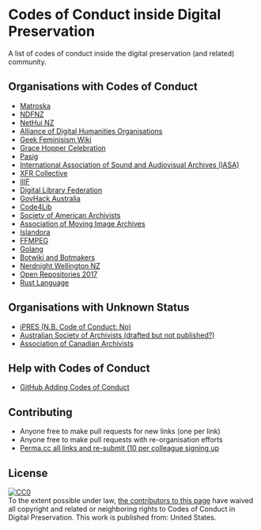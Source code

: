 # Codes of Conduct inside Digital Preservation

A list of codes of conduct inside the digital preservation (and related) community. 

## Organisations with Codes of Conduct

* [Matroska](https://github.com/Matroska-Org/matroska-specification/blob/master/CODE_OF_CONDUCT.md)
* [NDFNZ](http://www.ndf.org.nz/code-of-conduct/)
* [NetHui NZ](https://2017.nethui.nz/code-of-conduct/)
* [Alliance of Digital Humanities Organisations](http://adho.org/administration/conference-coordinating-program-committee/adho-conference-code-conduct)
* [Geek Feminisism Wiki](http://geekfeminism.wikia.com/wiki/Conference_anti-harassment/Policy)
* [Grace Hopper Celebration](https://ghc.anitab.org/code-of-conduct/)
* [Pasig](https://pasigoxford.org/#code-of-conduct-1-section)
* [International Association of Sound and Audiovisual Archives (IASA)](https://www.iasa-web.org/code-conduct)
* [XFR Collective](https://xfrcollective.wordpress.com/code-of-conduct/)
* [IIIF](http://iiif.io/event/conduct/)
* [Digital Library Federation](https://www.diglib.org/about/code-of-conduct/)
* [GovHack Australia](https://govhack.org/competition/competition-rules-code-of-conduct/)
* [Code4Lib](http://2017.code4lib.org/conduct/)
* [Society of American Archivists](https://www2.archivists.org/statements/saa-code-of-conduct)
* [Association of Moving Image Archives](http://www.amianet.org/node/1715)
* [Islandora](http://islandora.ca/content/islandora-community-code-conduct)
* [FFMPEG](https://ffmpeg.org/developer.html#Code-of-conduct)
* [Golang](https://golang.org/conduct)
* [Botwiki and Botmakers](https://botwiki.org/coc/)
* [Nerdnight Wellington NZ](https://wellington.nerdnite.com/code-of-conduct/)
* [Open Repositories 2017](https://or2017.net/code-of-conduct/)
* [Rust Language](https://www.rust-lang.org/en-US/conduct.html)

## Organisations with Unknown Status

* [iPRES (N.B. Code of Conduct: No)](http://www.ipres2016.ch/frontend/organizers/media/iPRES2016/iPRES2016_.pdf)
* [Australian Society of Archivists (drafted but not published?)](https://twitter.com/mikejonesmelb/status/892232454152400898)
* [Association of Canadian Archivists](https://archivists.ca/content/code-conduct)

## Help with Codes of Conduct

* [GitHub Adding Codes of Conduct](https://help.github.com/articles/adding-a-code-of-conduct-to-your-project/)

## Contributing

* Anyone free to make pull requests for new links (one per link)
* Anyone free to make pull requests with re-organisation efforts
* [Perma.cc all links and re-submit (10 per colleague signing up](http://perma.cc)

## License

<p xmlns:dct="http://purl.org/dc/terms/" xmlns:vcard="http://www.w3.org/2001/vcard-rdf/3.0#">
  <a rel="license"
     href="http://creativecommons.org/publicdomain/zero/1.0/">
    <img src="http://i.creativecommons.org/p/zero/1.0/88x31.png" style="border-style: none;" alt="CC0" />
  </a>
  <br />
  To the extent possible under law,
  <a rel="dct:publisher"
     href="https://github.com/ross-spencer/digipres-codes-of-conduct">
    <span property="dct:title">the contributors to this page</span></a>
  have waived all copyright and related or neighboring rights to
  <span property="dct:title">Codes of Conduct in Digital Preservation</span>.
This work is published from:
<span property="vcard:Country" datatype="dct:ISO3166"
      content="US" about="https://github.com/ross-spencer/digipres-codes-of-conduct">
  United States</span>.
</p>

